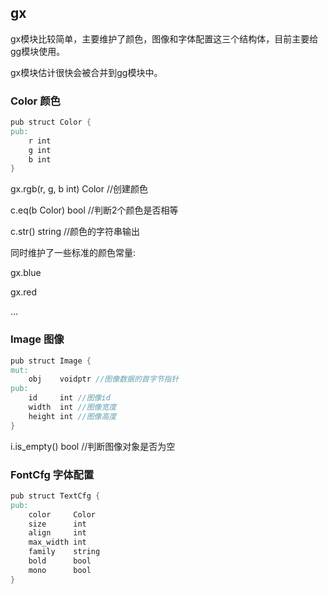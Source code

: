 ## gx

gx模块比较简单，主要维护了颜色，图像和字体配置这三个结构体，目前主要给gg模块使用。

gx模块估计很快会被合并到gg模块中。

### Color 颜色

```v
pub struct Color {
pub:
	r int
	g int
	b int
}
```

gx.rgb(r, g, b int) Color  //创建颜色

c.eq(b Color) bool //判断2个颜色是否相等

c.str() string //颜色的字符串输出

同时维护了一些标准的颜色常量:

gx.blue

gx.red

...

### Image 图像

```v
pub struct Image {
mut:
	obj    voidptr //图像数据的首字节指针
pub:
	id     int //图像id
	width  int //图像宽度
	height int //图像高度
}
```

i.is_empty() bool //判断图像对象是否为空

### FontCfg 字体配置

```v
pub struct TextCfg {
pub:
	color     Color
	size      int
	align     int
	max_width int
	family    string
	bold      bool
	mono      bool
}
```



